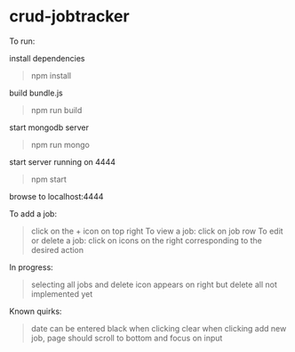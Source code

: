 # crud-jobtracker

To run:

install dependencies
>npm install

build bundle.js
>npm run build

start mongodb server
>npm run mongo

start server running on 4444
>npm start

browse to localhost:4444

To add a job:
>click on the + icon on top right
To view a job:
>click on job row
To edit or delete a job: 
>click on icons on the right corresponding to the desired action

In progress:
>selecting all jobs and delete icon appears on right but delete all not implemented yet

Known quirks:
>date can be entered black when clicking clear
>when clicking add new job, page should scroll to bottom and focus on input
